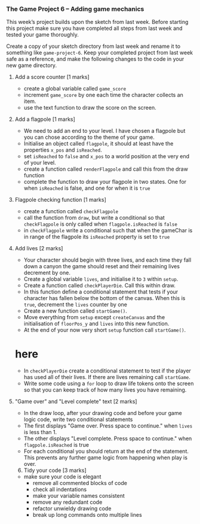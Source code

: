 ### The Game Project 6 – Adding game mechanics

This week’s project builds upon the sketch from last week. Before
starting this project make sure you have completed all steps from last
week and tested your game thoroughly.

Create a copy of your sketch directory from last week and rename it to
something like `game-project-6`. Keep your completed project from last
week safe as a reference, and make the following changes to the code
in your new game directory.


1. Add a score counter [1 marks]
	- create a global variable called `game_score`
	- increment `game_score` by one each time the character collects an item.
	- use the text function to draw the score on the screen.

2. Add a flagpole [1 marks]
	- We need to add an end to your level. I have chosen a flagpole but you can chose according to the theme of your game.
	- Initialise an object called `flagpole`, it should at least have the properties `x_pos` and `isReached`.
	- set `isReached` to `false` and `x_pos` to a world position at the very end of your level.
	- create a function called `renderFlagpole` and call this from the draw function
	- complete the function to draw your flagpole in two states. One for when `isReached` is false,
	and one for when it is `true`

3. Flagpole checking function [1 marks]
	- create a function called `checkFlagpole`
	- call the function from `draw`, but write a conditional so that `checkFlagpole` is only called when `flagpole.isReached` is `false`
	- in `checkFlagpole` write a conditional such that when the gameChar is in range of the flagpole
	its `isReached` property is set to `true`

4. Add lives [2 marks]
	- Your character should begin with three lives, and each time they fall down a canyon the game
	 should reset and their remaining lives decrement by one.
	- Create a global variable `lives`, and initialise it to `3` within `setup`.
	- Create a function called `checkPlayerDie`. Call this within draw.
	- In this function define a conditional statement that tests if your character has fallen below
	the bottom of the canvas. When this is `true`, decrement the `lives` counter by one
	- Create a new function called `startGame()`.
	- Move everything from `setup` except `createCanvas` and the initialisation of `floorPos_y` and
	`lives` into this new function.
	- At the end of your now very short `setup` function call `startGame()`.
	# here
	- In `checkPlayerDie` create a conditional statement to test if the player has
	used all of their lives. If there are lives remaining call `startGame`.
	- Write some code using a `for` loop to draw life tokens onto the screen so that you
	can keep track of how many lives you have remaining.

5. "Game over" and "Level complete" text [2 marks]
	- In the draw loop, after your drawing code and before your game logic
	code, write two conditional statements
	- The first displays "Game over. Press space to continue."
	when `lives` is less than 1.
	- The other displays "Level complete. Press space to continue." when
	`flagpole.isReached` is true
	- For each conditional you should return at the end of the statement. This
	prevents any further game logic from happening when play is over.


	6. Tidy your code [3 marks]
	- make sure your code is elegant
		- remove all commented blocks of code
		- check all indentations
		- make your variable names consistent
		- remove any redundant code
		- refactor unwieldy drawing code
		- break up long commands onto multiple lines
